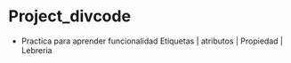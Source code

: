 # Project_divcode
- Practica para aprender funcionalidad Etiquetas | atributos | Propiedad | Lebreria